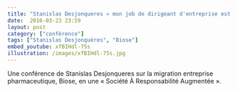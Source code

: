 ```yaml
---
title: "Stanislas Desjonqueres « mon job de dirigeant d'entreprise est de penser le bien commun »"
date:  2016-03-23 23:59
layout: post
category: ["conférence"]
tags: ["Stanislas Desjonquères", "Biose"]
embed_youtube: xfBIHdl-75s
illustration: /images/xfBIHdl-75s.jpg
---
```


Une conférence de Stanislas Desjonqueres sur la migration entreprise pharmaceutique, Biose, en une « Société À Responsabilité Augmentée ».
